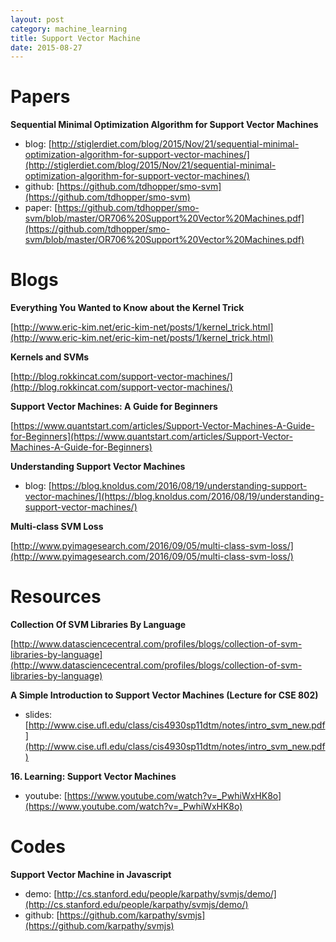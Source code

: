 ```yaml
---
layout: post
category: machine_learning
title: Support Vector Machine
date: 2015-08-27
---
```


# Papers

**Sequential Minimal Optimization Algorithm for Support Vector Machines**

- blog: [http://stiglerdiet.com/blog/2015/Nov/21/sequential-minimal-optimization-algorithm-for-support-vector-machines/](http://stiglerdiet.com/blog/2015/Nov/21/sequential-minimal-optimization-algorithm-for-support-vector-machines/)
- github: [https://github.com/tdhopper/smo-svm](https://github.com/tdhopper/smo-svm)
- paper: [https://github.com/tdhopper/smo-svm/blob/master/OR706%20Support%20Vector%20Machines.pdf](https://github.com/tdhopper/smo-svm/blob/master/OR706%20Support%20Vector%20Machines.pdf)

# Blogs

**Everything You Wanted to Know about the Kernel Trick**

[http://www.eric-kim.net/eric-kim-net/posts/1/kernel_trick.html](http://www.eric-kim.net/eric-kim-net/posts/1/kernel_trick.html)

**Kernels and SVMs**

[http://blog.rokkincat.com/support-vector-machines/](http://blog.rokkincat.com/support-vector-machines/)

**Support Vector Machines: A Guide for Beginners**

[https://www.quantstart.com/articles/Support-Vector-Machines-A-Guide-for-Beginners](https://www.quantstart.com/articles/Support-Vector-Machines-A-Guide-for-Beginners)

**Understanding Support Vector Machines**

- blog: [https://blog.knoldus.com/2016/08/19/understanding-support-vector-machines/](https://blog.knoldus.com/2016/08/19/understanding-support-vector-machines/)

**Multi-class SVM Loss**

[http://www.pyimagesearch.com/2016/09/05/multi-class-svm-loss/](http://www.pyimagesearch.com/2016/09/05/multi-class-svm-loss/)

# Resources

**Collection Of SVM Libraries By Language**

[http://www.datasciencecentral.com/profiles/blogs/collection-of-svm-libraries-by-language](http://www.datasciencecentral.com/profiles/blogs/collection-of-svm-libraries-by-language)

**A Simple Introduction to Support Vector Machines (Lecture for CSE 802)**

- slides: [http://www.cise.ufl.edu/class/cis4930sp11dtm/notes/intro_svm_new.pdf](http://www.cise.ufl.edu/class/cis4930sp11dtm/notes/intro_svm_new.pdf)

**16. Learning: Support Vector Machines**

- youtube: [https://www.youtube.com/watch?v=_PwhiWxHK8o](https://www.youtube.com/watch?v=_PwhiWxHK8o)

# Codes

**Support Vector Machine in Javascript**

- demo: [http://cs.stanford.edu/people/karpathy/svmjs/demo/](http://cs.stanford.edu/people/karpathy/svmjs/demo/)
- github: [https://github.com/karpathy/svmjs](https://github.com/karpathy/svmjs)
